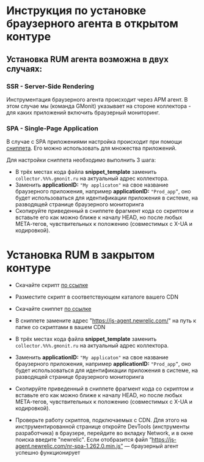 # Инструкция по установке браузерного агента в открытом контуре

## Установка RUM агента возможна в двух случаях:
### SSR - Server-Side Rendering
Инструментация браузерного агента происходит через APM агент. В этом случае мы (команда GMonit) указывает на стороне коллектора - для каких приложений включить браузерный мониторинг.

### SPA - Single-Page Application

В случае с SPA приложениями настройка происходит при помощи [сниппета](https://github.com/HyperSoftLab/docs/tree/master/agent_installation_guide/RUM/snippet_template.html).
Его можно использовать для множества приложений. 

Для настройки сниппета необходимо выполнить 3 шага:
- В трёх местах кода файла **snippet_template** заменить `collector.%%%.gmonit.ru` на актуальный адрес коллектора.
- Заменить **applicationID:** `"My applicaton"` на свое название браузерного приложения, например **applicationID:** `"Prod_app”`, оно будет использоваться для идентификации приложения в системе, на разводящей странице браузерного мониторинга
- Скопируйте приведенный в сниппете фрагмент кода со скриптом и вставьте его как можно ближе к началу HEAD, но после любых МЕТА-тегов, чувствительных к положению (совместимых с X-UA и кодировкой).

# Установка RUM в закрытом контуре

- Скачайте скрипт [по ссылке](https://github.com/HyperSoftLab/docs/tree/master/agent_installation_guide/RUM/nr-spa-1.262.0.min.js)
- Разместите скрипт в соответствующем каталоге вашего CDN

- Скачайте сниппет [по ссылке](https://github.com/HyperSoftLab/docs/tree/master/agent_installation_guide/RUM/snippet_template.html)
- В сниппете замените адрес "https://js-agent.newrelic.com/" на путь к папке со скриптами в вашем CDN
- В трёх местах кода файла **snippet_template** заменить `collector.%%%.gmonit.ru` на актуальный адрес коллектора.
- Заменить **applicationID:** `"My applicaton"` на свое название браузерного приложения, например **applicationID:** `"Prod_app”`, оно будет использоваться для идентификации приложения в системе, на разводящей странице браузерного мониторинга
- Скопируйте приведенный в сниппете фрагмент кода со скриптом и вставьте его как можно ближе к началу HEAD, но после любых МЕТА-тегов, чувствительных к положению (совместимых с X-UA и кодировкой).


- Проверьте работу скриптов, подключаемых с CDN. Для этого на инструментированной странице откройте DevTools (инструменты разработчика) в браузере, перейдите во вкладку Network, и в окне поиска введите "newrelic". Если отобразится файл “https://js-agent.newrelic.com/nr-spa-1.262.0.min.js” — браузерный агент успешно функционирует